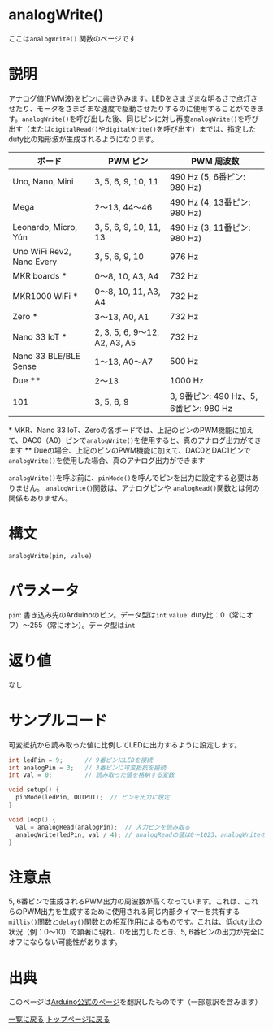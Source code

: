 # analogWrite()

ここは`analogWrite()` 関数のページです

# 説明

アナログ値(PWM波)をピンに書き込みます。LEDをさまざまな明るさで点灯させたり、モータをさまざまな速度で駆動させたりするのに使用することができます。`analogWrite()`を呼び出した後、同じピンに対し再度`analogWrite()`を呼び出す（または`digitalRead()`や`digitalWrite()`を呼び出す）までは、指定したduty比の矩形波が生成されるようになります。

| ボード |  PWM ピン | PWM 周波数 |
|----|----|----|
| Uno, Nano, Mini | 3, 5, 6, 9, 10, 11 | 490 Hz (5, 6番ピン: 980 Hz) |
| Mega | 2〜13, 44〜46 | 490 Hz (4, 13番ピン: 980 Hz) |
| Leonardo, Micro, Yún | 3, 5, 6, 9, 10, 11, 13 | 490 Hz (3, 11番ピン: 980 Hz) |
| Uno WiFi Rev2, Nano Every | 3, 5, 6, 9, 10 | 976 Hz |
| MKR boards \* | 0〜8, 10, A3, A4 | 732 Hz |
| MKR1000 WiFi \* | 0〜8, 10, 11, A3, A4 | 732 Hz |
| Zero \* | 3〜13, A0, A1 | 732 Hz |
| Nano 33 IoT \* | 2, 3, 5, 6, 9〜12, A2, A3, A5 | 732 Hz |
| Nano 33 BLE/BLE Sense | 1〜13, A0〜A7 | 500 Hz |
| Due \*\* | 2〜13 | 1000 Hz |
| 101 | 3, 5, 6, 9 | 3, 9番ピン: 490 Hz、5, 6番ピン: 980 Hz |

\* MKR、Nano 33 IoT、Zeroの各ボードでは、上記のピンのPWM機能に加えて、DAC0（A0）ピンで`analogWrite()`を使用すると、真のアナログ出力ができます
\*\* Dueの場合、上記のピンのPWM機能に加えて、DAC0とDAC1ピンで`analogWrite()`を使用した場合、真のアナログ出力ができます

`analogWrite()`を呼ぶ前に、`pinMode()`を呼んでピンを出力に設定する必要はありません。
`analogWrite()`関数は、アナログピンや `analogRead()`関数とは何の関係もありません。

# 構文

`analogWrite(pin, value)`

# パラメータ

`pin`: 書き込み先のArduinoのピン。データ型は`int`
`value`: duty比：0（常にオフ）〜255（常にオン）。データ型は`int`

# 返り値

なし

# サンプルコード

可変抵抗から読み取った値に比例してLEDに出力するように設定します。

```cpp
int ledPin = 9;      // 9番ピンにLEDを接続
int analogPin = 3;   // 3番ピンに可変抵抗を接続
int val = 0;         // 読み取った値を格納する変数

void setup() {
  pinMode(ledPin, OUTPUT);  // ピンを出力に設定
}

void loop() {
  val = analogRead(analogPin);  // 入力ピンを読み取る
  analogWrite(ledPin, val / 4); // analogReadの値は0〜1023、analogWriteの値は0〜255
}
```

# 注意点

5, 6番ピンで生成されるPWM出力の周波数が高くなっています。これは、これらのPWM出力を生成するために使用される同じ内部タイマーを共有する`millis()`関数と`delay()`関数との相互作用によるものです。これは、低duty比の状況（例：0～10）で顕著に現れ、0を出力したとき、5, 6番ピンの出力が完全にオフにならない可能性があります。

# 出典

このページは[Arduino公式のページ]()を翻訳したものです（一部意訳を含みます）

[一覧に戻る](http://pages.nchlab.net/Arduino/ref/)
[トップページに戻る](http://pages.nchlab.net/)

